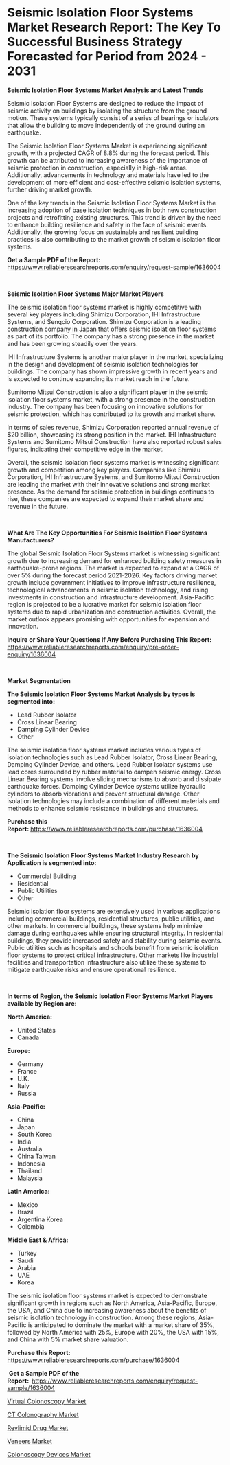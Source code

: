 <p><h1>Seismic Isolation Floor Systems Market Research Report: The Key To Successful Business Strategy Forecasted for Period from 2024 - 2031</h1></p><p><strong>Seismic Isolation Floor Systems Market Analysis and Latest Trends</strong></p>
<p><p>Seismic Isolation Floor Systems are designed to reduce the impact of seismic activity on buildings by isolating the structure from the ground motion. These systems typically consist of a series of bearings or isolators that allow the building to move independently of the ground during an earthquake.</p><p>The Seismic Isolation Floor Systems Market is experiencing significant growth, with a projected CAGR of 8.8% during the forecast period. This growth can be attributed to increasing awareness of the importance of seismic protection in construction, especially in high-risk areas. Additionally, advancements in technology and materials have led to the development of more efficient and cost-effective seismic isolation systems, further driving market growth.</p><p>One of the key trends in the Seismic Isolation Floor Systems Market is the increasing adoption of base isolation techniques in both new construction projects and retrofitting existing structures. This trend is driven by the need to enhance building resilience and safety in the face of seismic events. Additionally, the growing focus on sustainable and resilient building practices is also contributing to the market growth of seismic isolation floor systems.</p></p>
<p><strong>Get a Sample PDF of the Report:&nbsp;</strong> <a href="https://www.reliableresearchreports.com/enquiry/request-sample/1636004">https://www.reliableresearchreports.com/enquiry/request-sample/1636004</a></p>
<p>&nbsp;</p>
<p><strong>Seismic Isolation Floor Systems Major Market Players</strong></p>
<p><p>The seismic isolation floor systems market is highly competitive with several key players including Shimizu Corporation, IHI Infrastructure Systems, and Senqcio Corporation. Shimizu Corporation is a leading construction company in Japan that offers seismic isolation floor systems as part of its portfolio. The company has a strong presence in the market and has been growing steadily over the years.</p><p>IHI Infrastructure Systems is another major player in the market, specializing in the design and development of seismic isolation technologies for buildings. The company has shown impressive growth in recent years and is expected to continue expanding its market reach in the future.</p><p>Sumitomo Mitsui Construction is also a significant player in the seismic isolation floor systems market, with a strong presence in the construction industry. The company has been focusing on innovative solutions for seismic protection, which has contributed to its growth and market share.</p><p>In terms of sales revenue, Shimizu Corporation reported annual revenue of $20 billion, showcasing its strong position in the market. IHI Infrastructure Systems and Sumitomo Mitsui Construction have also reported robust sales figures, indicating their competitive edge in the market.</p><p>Overall, the seismic isolation floor systems market is witnessing significant growth and competition among key players. Companies like Shimizu Corporation, IHI Infrastructure Systems, and Sumitomo Mitsui Construction are leading the market with their innovative solutions and strong market presence. As the demand for seismic protection in buildings continues to rise, these companies are expected to expand their market share and revenue in the future.</p></p>
<p>&nbsp;</p>
<p><strong>What Are The Key Opportunities For Seismic Isolation Floor Systems Manufacturers?</strong></p>
<p><p>The global Seismic Isolation Floor Systems market is witnessing significant growth due to increasing demand for enhanced building safety measures in earthquake-prone regions. The market is expected to expand at a CAGR of over 5% during the forecast period 2021-2026. Key factors driving market growth include government initiatives to improve infrastructure resilience, technological advancements in seismic isolation technology, and rising investments in construction and infrastructure development. Asia-Pacific region is projected to be a lucrative market for seismic isolation floor systems due to rapid urbanization and construction activities. Overall, the market outlook appears promising with opportunities for expansion and innovation.</p></p>
<p><strong>Inquire or Share Your Questions If Any Before Purchasing This Report:</strong> <a href="https://www.reliableresearchreports.com/enquiry/pre-order-enquiry/1636004">https://www.reliableresearchreports.com/enquiry/pre-order-enquiry/1636004</a></p>
<p>&nbsp;</p>
<p><strong>Market Segmentation</strong></p>
<p><strong>The Seismic Isolation Floor Systems Market Analysis by types is segmented into:</strong></p>
<p><ul><li>Lead Rubber Isolator</li><li>Cross Linear Bearing</li><li>Damping Cylinder Device</li><li>Other</li></ul></p>
<p><p>The seismic isolation floor systems market includes various types of isolation technologies such as Lead Rubber Isolator, Cross Linear Bearing, Damping Cylinder Device, and others. Lead Rubber Isolator systems use lead cores surrounded by rubber material to dampen seismic energy. Cross Linear Bearing systems involve sliding mechanisms to absorb and dissipate earthquake forces. Damping Cylinder Device systems utilize hydraulic cylinders to absorb vibrations and prevent structural damage. Other isolation technologies may include a combination of different materials and methods to enhance seismic resistance in buildings and structures.</p></p>
<p><strong>Purchase this Report:&nbsp;</strong><a href="https://www.reliableresearchreports.com/purchase/1636004">https://www.reliableresearchreports.com/purchase/1636004</a></p>
<p>&nbsp;</p>
<p><strong>The Seismic Isolation Floor Systems Market Industry Research by Application is segmented into:</strong></p>
<p><ul><li>Commercial Building</li><li>Residential</li><li>Public Utilities</li><li>Other</li></ul></p>
<p><p>Seismic isolation floor systems are extensively used in various applications including commercial buildings, residential structures, public utilities, and other markets. In commercial buildings, these systems help minimize damage during earthquakes while ensuring structural integrity. In residential buildings, they provide increased safety and stability during seismic events. Public utilities such as hospitals and schools benefit from seismic isolation floor systems to protect critical infrastructure. Other markets like industrial facilities and transportation infrastructure also utilize these systems to mitigate earthquake risks and ensure operational resilience.</p></p>
<p>&nbsp;</p>
<p><strong>In terms of Region, the Seismic Isolation Floor Systems Market Players available by Region are:</strong></p>
<p>
    <p> <strong> North America: </strong>
        <ul>
            <li>United States</li>
            <li>Canada</li>
        </ul>
        </p> 
    <p> <strong> Europe: </strong>
        <ul>
            <li>Germany</li>
            <li>France</li>
            <li>U.K.</li>
            <li>Italy</li>
            <li>Russia</li>
        </ul>
        </p> 
    <p> <strong> Asia-Pacific: </strong>
        <ul>
            <li>China</li>
            <li>Japan</li>
            <li>South Korea</li>
            <li>India</li>
            <li>Australia</li>
            <li>China Taiwan</li>
            <li>Indonesia</li>
            <li>Thailand</li>
            <li>Malaysia</li>
        </ul>
        </p> 
    <p> <strong> Latin America: </strong>
        <ul>
            <li>Mexico</li>
            <li>Brazil</li>
            <li>Argentina Korea</li>
            <li>Colombia</li>
        </ul>
        </p> 
    <p> <strong> Middle East & Africa: </strong>
        <ul>
            <li>Turkey</li>
            <li>Saudi</li>
            <li>Arabia</li>
            <li>UAE</li>
            <li>Korea</li>
        </ul>
    </p>
    </p>
<p><p>The seismic isolation floor systems market is expected to demonstrate significant growth in regions such as North America, Asia-Pacific, Europe, the USA, and China due to increasing awareness about the benefits of seismic isolation technology in construction. Among these regions, Asia-Pacific is anticipated to dominate the market with a market share of 35%, followed by North America with 25%, Europe with 20%, the USA with 15%, and China with 5% market share valuation.</p></p>
<p><strong>Purchase this Report: </strong><a href="https://www.reliableresearchreports.com/purchase/1636004">https://www.reliableresearchreports.com/purchase/1636004</a></p>
<p>&nbsp;<strong>Get a Sample PDF of the Report:&nbsp;&nbsp;</strong><a href="https://www.reliableresearchreports.com/enquiry/request-sample/1636004">https://www.reliableresearchreports.com/enquiry/request-sample/1636004</a></p>
<p><strong></strong></p>
<p><p><a href="https://medium.com/@dessiefadel/virtual-colonoscopy-market-research-report-its-history-and-forecast-2024-to-2031-1452a1fec9ba">Virtual Colonoscopy Market</a></p><p><a href="https://medium.com/@dessiefadel/ct-colonography-market-analysis-and-sze-forecasted-for-period-from-2024-to-2031-881360fbb487">CT Colonography Market</a></p><p><a href="https://medium.com/@dessiefadel/revlimid-drug-nbsp-market-focuses-on-market-share-size-and-projected-forecast-till-2031-0a8990ff5c23">Revlimid Drug Market</a></p><p><a href="https://medium.com/@dessiefadel/decoding-veneers-market-metrics-market-share-trends-and-growth-patterns-15a00e4c4fa5">Veneers Market</a></p><p><a href="https://medium.com/@dessiefadel/colonoscopy-devices-market-share-evolution-and-market-growth-trends-2024-2031-a37f17455231">Colonoscopy Devices Market</a></p></p>